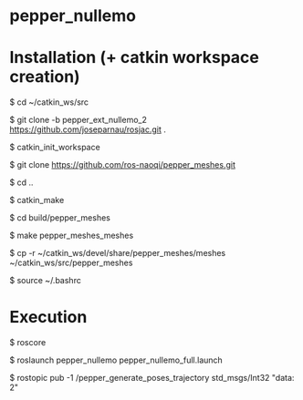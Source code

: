 # pepper_nullemo

# Installation (+ catkin workspace creation)

$ cd ~/catkin_ws/src

$ git clone -b pepper_ext_nullemo_2 https://github.com/joseparnau/rosjac.git .

$ catkin_init_workspace

$ git clone https://github.com/ros-naoqi/pepper_meshes.git

$ cd ..

$ catkin_make

$ cd build/pepper_meshes

$ make pepper_meshes_meshes

$ cp -r ~/catkin_ws/devel/share/pepper_meshes/meshes ~/catkin_ws/src/pepper_meshes

$ source ~/.bashrc

# Execution

$ roscore

$ roslaunch pepper_nullemo pepper_nullemo_full.launch

$ rostopic pub -1 /pepper_generate_poses_trajectory std_msgs/Int32 "data: 2"
